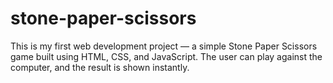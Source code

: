 # stone-paper-scissors
This is my first web development project — a simple Stone Paper Scissors game built using HTML, CSS, and JavaScript. The user can play against the computer, and the result is shown instantly.

